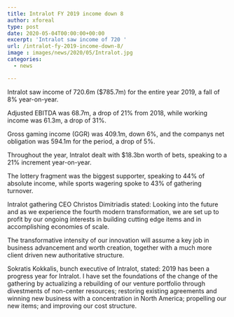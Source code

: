 ```yaml
---
title: Intralot FY 2019 income down 8
author: xforeal 
type: post
date: 2020-05-04T00:00:00+00:00
excerpt: 'Intralot saw income of 720 '
url: /intralot-fy-2019-income-down-8/
image : images/news/2020/05/Intralot.jpg
categories:
  - news

---
```

Intralot saw income of 720.6m ($785.7m) for the entire year 2019, a fall of 8&percnt; year-on-year. 

Adjusted EBITDA was 68.7m, a drop of 21&percnt; from 2018, while working income was 61.3m, a drop of 31&percnt;. 

Gross gaming income (GGR) was 409.1m, down 6&percnt;, and the companys net obligation was 594.1m for the period, a drop of 5&percnt;. 

Throughout the year, Intralot dealt with $18.3bn worth of bets, speaking to a 21&percnt; increment year-on-year. 

The lottery fragment was the biggest supporter, speaking to 44&percnt; of absolute income, while sports wagering spoke to 43&percnt; of gathering turnover. 

Intralot gathering CEO Christos Dimitriadis stated: Looking into the future and as we experience the fourth modern transformation, we are set up to profit by our ongoing interests in building cutting edge items and in accomplishing economies of scale. 

The transformative intensity of our innovation will assume a key job in business advancement and worth creation, together with a much more client driven new authoritative structure. 

Sokratis Kokkalis, bunch executive of Intralot, stated: 2019 has been a progress year for Intralot. I have set the foundations of the change of the gathering by actualizing a rebuilding of our venture portfolio through divestments of non-center resources; restoring existing agreements and winning new business with a concentration in North America; propelling our new items; and improving our cost structure.